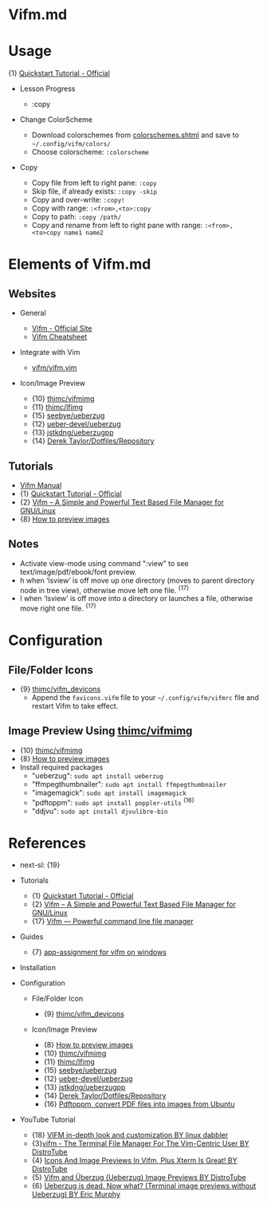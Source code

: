 # Vifm.md

# Usage

{1} [Quickstart Tutorial - Official](https://wiki.vifm.info/index.php/Quickstart_Tutorial)

* Lesson Progress
  * :copy

* Change ColorScheme
  * Download colorschemes from [colorschemes.shtml](https://vifm.info/colorschemes.shtml) and save to `~/.config/vifm/colors/`
  * Choose colorscheme: `:colorscheme`

* Copy
  * Copy file from left to right pane: `:copy`
  * Skip file, if already exists: `:copy -skip`
  * Copy and over-write: `:copy!`
  * Copy with range: `:<from>,<to>:copy`
  * Copy to path: `:copy /path/`
  * Copy and rename from left to right pane with range: `:<from>,<to>copy name1 name2`

# Elements of Vifm.md

## Websites

* General
  * [Vifm - Official Site](https://vifm.info/)
  * [Vifm Cheatsheet](https://vifm.info/cheatsheets.shtml)

* Integrate with Vim
  * [vifm/vifm.vim](https://github.com/vifm/vifm.vim)

* Icon/Image Preview
  * {10} [thimc/vifmimg](https://github.com/thimc/vifmimg)
  * {11} [thimc/lfimg](https://github.com/thimc/lfimg)
  * {15} [seebye/ueberzug](https://github.com/seebye/ueberzug)
  * {12} [ueber-devel/ueberzug](https://github.com/ueber-devel/ueberzug)
  * {13} [jstkdng/ueberzugpp](https://github.com/jstkdng/ueberzugpp)
  * {14} [Derek Taylor/Dotfiles/Repository](https://gitlab.com/dwt1/dotfiles/blob/master/.config/vifm/vifmrc)

## Tutorials

* [Vifm Manual](https://wiki.vifm.info/index.php/Manual)
* {1} [Quickstart Tutorial - Official](https://wiki.vifm.info/index.php/Quickstart_Tutorial)
* {2} [Vifm – A Simple and Powerful Text Based File Manager for GNU/Linux](https://fossbytes.com/vifm-beginner-tutorial-file-manager-gnu-linux/)
* {8} [How to preview images](https://wiki.vifm.info/index.php/How_to_preview_images)

## Notes

* Activate view-mode using command ":view" to see text/image/pdf/ebook/font preview.
* h when ‘lsview’ is off move up one directory (moves to parent directory node in tree view), otherwise move left one file. <sup>{17}</sup>
* l when ‘lsview’ is off move into a directory or launches a file, otherwise move right one file. <sup>{17}</sup>

# Configuration

## File/Folder Icons

* {9} [thimc/vifm_devicons](https://github.com/thimc/vifm_devicons)
  * Append the `favicons.vifm` file to your `~/.config/vifm/vifmrc` file and restart Vifm to take effect.

## Image Preview Using [thimc/vifmimg](https://github.com/thimc/vifmimg)

* {10} [thimc/vifmimg](https://github.com/thimc/vifmimg)
* {8} [How to preview images](https://wiki.vifm.info/index.php/How_to_preview_images)
* Install required packages
  * "ueberzug": `sudo apt install ueberzug`
  * "ffmpegthumbnailer": `sudo apt install ffmpegthumbnailer`
  * "imagemagick": `sudo apt install imagemagick`
  * "pdftoppm": `sudo apt install poppler-utils` <sup>{16}</sup>
  * "ddjvu":  `sudo apt install djvulibre-bin`

# References

* next-sl: {19}

* Tutorials
  * {1} [Quickstart Tutorial - Official](https://wiki.vifm.info/index.php/Quickstart_Tutorial)
  * {2} [Vifm – A Simple and Powerful Text Based File Manager for GNU/Linux](https://fossbytes.com/vifm-beginner-tutorial-file-manager-gnu-linux/)
  * {17} [Vifm — Powerful command line file manager](https://aliarefwriorr.medium.com/vifm-powerful-command-line-file-manager-f6131de8b8d5)
  
* Guides
  * {7} [app-assignment for vifm on windows](https://stackoverflow.com/questions/43594291/app-assignment-for-vifm-on-windows)

* Installation

* Configuration

  * File/Folder Icon
    * {9} [thimc/vifm_devicons](https://github.com/thimc/vifm_devicons)

  * Icon/Image Preview
    * {8} [How to preview images](https://wiki.vifm.info/index.php/How_to_preview_images)
    * {10} [thimc/vifmimg](https://github.com/thimc/vifmimg)
    * {11} [thimc/lfimg](https://github.com/thimc/lfimg)
    * {15} [seebye/ueberzug](https://github.com/seebye/ueberzug)
    * {12} [ueber-devel/ueberzug](https://github.com/ueber-devel/ueberzug)
    * {13} [jstkdng/ueberzugpp](https://github.com/jstkdng/ueberzugpp)
    * {14} [Derek Taylor/Dotfiles/Repository](https://gitlab.com/dwt1/dotfiles/blob/master/.config/vifm/vifmrc)
    * {16} [Pdftoppm, convert PDF files into images from Ubuntu](https://ubunlog.com/en/pdftoppm-convierte-archivos-pdf-en-imagenes/)

* YouTube Tutorial
  * {18} [VIFM in-depth look and customization BY linux dabbler](https://www.youtube.com/watch?v=hDZ7JscJ5jM)
  * {3}[vifm - The Terminal File Manager For The Vim-Centric User BY DistroTube](https://www.youtube.com/watch?v=47QYCa8AYG4)
  * {4} [Icons And Image Previews In Vifm, Plus Xterm Is Great! BY DistroTube](https://www.youtube.com/watch?v=rnMXH_K8hz4)
  * {5} [Vifm and Überzug (Ueberzug) Image Previews BY DistroTube](https://www.youtube.com/watch?v=qgxsduCO1pE)
  * {6} [Ueberzug is dead. Now what? (Terminal image previews without Ueberzug) BY Eric Murphy](https://www.youtube.com/watch?v=nTQWI0OalVk)
